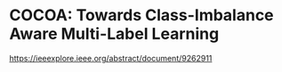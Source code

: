# COCOA: Towards Class-Imbalance Aware Multi-Label Learning
https://ieeexplore.ieee.org/abstract/document/9262911

